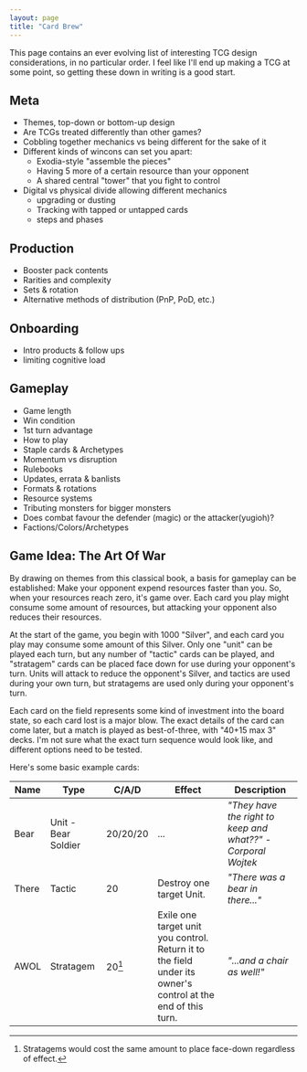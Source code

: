 ```yaml
---
layout: page
title: "Card Brew"
---
```


This page contains an ever evolving list of interesting TCG design considerations, in no particular order. I feel like I'll end up making a TCG at some point, so getting these down in writing is a good start.

<!--more-->

## Meta

* Themes, top-down or bottom-up design
* Are TCGs treated differently than other games?
* Cobbling together mechanics vs being different for the sake of it
* Different kinds of wincons can set you apart:
	* Exodia-style "assemble the pieces"
	* Having 5 more of a certain resource than your opponent
	* A shared central "tower" that you fight to control
* Digital vs physical divide allowing different mechanics
	* upgrading or dusting
	* Tracking with tapped or untapped cards
	* steps and phases

## Production

* Booster pack contents
* Rarities and complexity
* Sets & rotation
* Alternative methods of distribution (PnP, PoD, etc.)

## Onboarding

* Intro products & follow ups
* limiting cognitive load

## Gameplay

* Game length
* Win condition
* 1st turn advantage
* How to play
* Staple cards & Archetypes
* Momentum vs disruption
* Rulebooks
* Updates, errata & banlists
* Formats & rotations
* Resource systems
* Tributing monsters for bigger monsters
* Does combat favour the defender (magic) or the attacker(yugioh)?
* Factions/Colors/Archetypes

## Game Idea: The Art Of War

By drawing on themes from this classical book, a basis for gameplay can be established: Make your opponent expend resources faster than you. So, when your resources reach zero, it's game over. Each card you play might consume some amount of resources, but attacking your opponent also reduces their resources.

At the start of the game, you begin with 1000 "Silver", and each card you play may consume some amount of this Silver. Only one "unit" can be played each turn, but any number of "tactic" cards can be played, and "stratagem" cards can be placed face down for use during your opponent's turn. Units will attack to reduce the opponent's Silver, and tactics are used during your own turn, but stratagems are used only during your opponent's turn.

Each card on the field represents some kind of investment into the board state, so each card lost is a major blow. The exact details of the card can come later, but a match is played as best-of-three, with "40+15 max 3" decks. I'm not sure what the exact turn sequence would look like, and different options need to be tested.

Here's some basic example cards:

| Name | Type | C/A/D | Effect | Description |
| --- | --- | --- | --- | --- |
| Bear | Unit - Bear Soldier | 20/20/20 | ... | *"They have the right to keep and what??" -Corporal Wojtek* |
| There | Tactic | 20 | Destroy one target Unit. | *"There was a bear in there..."* |
| AWOL | Stratagem | 20[^1] | Exile one target unit you control. Return it to the field under its owner's control at the end of this turn. | *"...and a chair as well!"* |

[^1]: Stratagems would cost the same amount to place face-down regardless of effect.